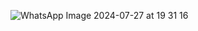 ![WhatsApp Image 2024-07-27 at 19 31 16](https://github.com/user-attachments/assets/b995fe46-16b2-4581-b010-8d067728dfad)
